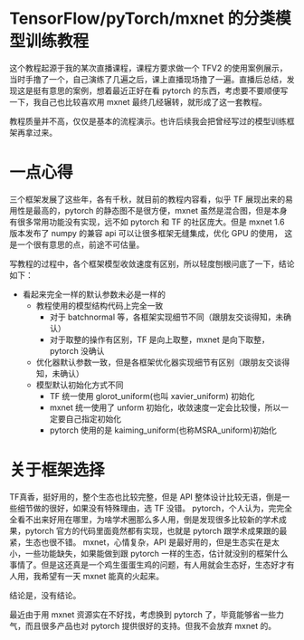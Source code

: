 # TensorFlow/pyTorch/mxnet 的分类模型训练教程

这个教程起源于我的某次直播课程，课程方要求做一个 TFV2 的使用案例展示，当时手撸了一个，自己演练了几遍之后，课上直播现场撸了一遍。直播后总结，发现这是挺有意思的案例，想着最近正好在看 pytorch 的东西，考虑要不要顺便写一下，我自己也比较喜欢用 mxnet 最终几经辗转，就形成了这一套教程。

教程质量并不高，仅仅是基本的流程演示。也许后续我会把曾经写过的模型训练框架再拿过来。

# 一点心得

三个框架发展了这些年，各有千秋，就目前的教程内容看，似乎 TF 展现出来的易用性是最高的，pytorch 的静态图不是很方便，mxnet 虽然是混合图，但是本身有很多常用功能没有实现，远不如 pytorch 和 TF 的社区庞大。但是 mxnet 1.6 版本发布了 numpy 的兼容 api 可以让很多框架无缝集成，优化 GPU 的使用， 这是一个很有意思的点，前途不可估量。

写教程的过程中，各个框架模型收敛速度有区别，所以轻度刨根问底了一下，结论如下：
- 看起来完全一样的默认参数未必是一样的
  - 教程使用的模型结构代码上完全一致
    - 对于 batchnormal 等，各框架实现细节不同（跟朋友交谈得知，未确认）
    - 对于取整的操作有区别，TF 是向上取整，mxnet 是向下取整，pytorch 没确认
  - 优化器默认参数一致，但是各框架优化器实现细节有区别（跟朋友交谈得知，未确认）
  - 模型默认初始化方式不同
    - TF 统一使用 glorot_uniform(也叫 xavier_uniform) 初始化
    - mxnet 统一使用了 unform 初始化，收敛速度一定会比较慢，所以一定要自己指定初始化
    - pytorch 使用的是 kaiming_uniform(也称MSRA_uniform)初始化

# 关于框架选择

TF真香，挺好用的，整个生态也比较完整，但是 API 整体设计比较无语，倒是一些细节做的很好，如果没有特殊理由，选 TF 没错。
pytorch，个人认为，完完全全看不出来好用在哪里，为啥学术圈那么多人用，倒是发现很多比较新的学术成果，pytorch 官方的代码里面竟然都有实现，也就是 pytorch 跟学术成果跟的最紧，生态也很不错。
mxnet，心情复杂，API 是最好用的，但是生态实在是太小，一些功能缺失，如果能做到跟 pytorch 一样的生态，估计就没别的框架什么事情了。但是这还真是一个鸡生蛋蛋生鸡的问题，有人用就会生态好，生态好才有人用，我希望有一天 mxnet 能真的火起来。

结论是，没有结论。

最近由于用 mxnet 资源实在不好找，考虑换到 pytorch 了，毕竟能够省一些力气，而且很多产品也对 pytorch 提供很好的支持。但我不会放弃 mxnet 的。
